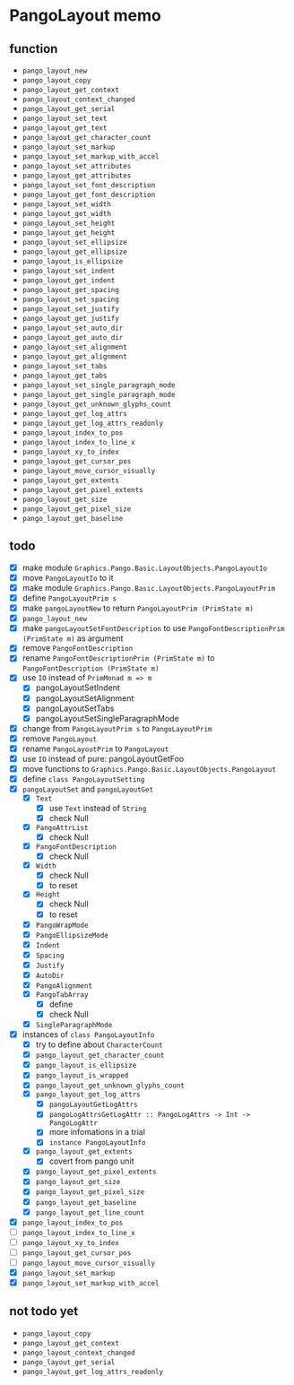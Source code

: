PangoLayout memo
================

function
--------

* `pango_layout_new`
* `pango_layout_copy`
* `pango_layout_get_context`
* `pango_layout_context_changed`
* `pango_layout_get_serial`
* `pango_layout_set_text`
* `pango_layout_get_text`
* `pango_layout_get_character_count`
* `pango_layout_set_markup`
* `pango_layout_set_markup_with_accel`
* `pango_layout_set_attributes`
* `pango_layout_get_attributes`
* `pango_layout_set_font_description`
* `pango_layout_get_font_description`
* `pango_layout_set_width`
* `pango_layout_get_width`
* `pango_layout_set_height`
* `pango_layout_get_height`
* `pango_layout_set_ellipsize`
* `pango_layout_get_ellipsize`
* `pango_layout_is_ellipsize`
* `pango_layout_set_indent`
* `pango_layout_get_indent`
* `pango_layout_get_spacing`
* `pango_layout_set_spacing`
* `pango_layout_set_justify`
* `pango_layout_get_justify`
* `pango_layout_set_auto_dir`
* `pango_layout_get_auto_dir`
* `pango_layout_set_alignment`
* `pango_layout_get_alignment`
* `pango_layout_set_tabs`
* `pango_layout_get_tabs`
* `pango_layout_set_single_paragraph_mode`
* `pango_layout_get_single_paragraph_mode`
* `pango_layout_get_unknown_glyphs_count`
* `pango_layout_get_log_attrs`
* `pango_layout_get_log_attrs_readonly`
* `pango_layout_index_to_pos`
* `pango_layout_index_to_line_x`
* `pango_layout_xy_to_index`
* `pango_layout_get_cursor_pos`
* `pango_layout_move_cursor_visually`
* `pango_layout_get_extents`
* `pango_layout_get_pixel_extents`
* `pango_layout_get_size`
* `pango_layout_get_pixel_size`
* `pango_layout_get_baseline`

todo
----

* [x] make module `Graphics.Pango.Basic.LayoutObjects.PangoLayoutIo`
* [x] move `PangoLayoutIo` to it
* [x] make module `Graphics.Pango.Basic.LayoutObjects.PangoLayoutPrim`
* [x] define `PangoLayoutPrim s`
* [x] make `pangoLayoutNew` to return `PangoLayoutPrim (PrimState m)`
* [x] `pango_layout_new`
* [x] make `pangoLayoutSetFontDescription` to use `PangoFontDescriptionPrim (PrimState m)` as argument
* [x] remove `PangoFontDescription`
* [x] rename `PangoFontDescriptionPrim (PrimState m)` to `PangoFontDescription (PrimState m)`
* [x] use `IO` instead of `PrimMonad m => m`
	+ [x] pangoLayoutSetIndent
	+ [x] pangoLayoutSetAlignment
	+ [x] pangoLayoutSetTabs
	+ [x] pangoLayoutSetSingleParagraphMode
* [x] change from `PangoLayoutPrim s` to `PangoLayoutPrim`
* [x] remove `PangoLayout`
* [x] rename `PangoLayoutPrim` to `PangoLayout`
* [x] use `IO` instead of pure: pangoLayoutGetFoo
* [x] move functions to `Graphics.Pango.Basic.LayoutObjects.PangoLayout`
* [x] define `class PangoLayoutSetting`
* [x] `pangoLayoutSet` and `pangoLayoutGet`
	+ [x] `Text`
		- [x] use `Text` instead of `String`
		- [x] check Null
	+ [x] `PangoAttrList`
		- [x] check Null
	+ [x] `PangoFontDescription`
		- [x] check Null
	+ [x] `Width`
		- [x] check Null
		- [x] to reset
	+ [x] `Height`
		- [x] check Null
		- [x] to reset
	+ [x] `PangoWrapMode`
	+ [x] `PangoEllipsizeMode`
	+ [x] `Indent`
	+ [x] `Spacing`
	+ [x] `Justify`
	+ [x] `AutoDir`
	+ [x] `PangoAlignment`
	+ [x] `PangoTabArray`
		- [x] define
		- [x] check Null
	+ [x] `SingleParagraphMode`
* [x] instances of `class PangoLayoutInfo`
	+ [x] try to define about `CharacterCount`
	+ [x] `pango_layout_get_character_count`
	+ [x] `pango_layout_is_ellipsize`
	+ [x] `pango_layout_is_wrapped`
	+ [x] `pango_layout_get_unknown_glyphs_count`
	+ [x] `pango_layout_get_log_attrs`
		- [x] `pangoLayoutGetLogAttrs`
		- [x] `pangoLogAttrsGetLogAttr :: PangoLogAttrs -> Int -> PangoLogAttr`
		- [x] more infomations in a trial
		- [x] `instance PangoLayoutInfo`
	+ [x] `pango_layout_get_extents`
		- [x] covert from pango unit
	+ [x] `pango_layout_get_pixel_extents`
	+ [x] `pango_layout_get_size`
	+ [x] `pango_layout_get_pixel_size`
	+ [x] `pango_layout_get_baseline`
	+ [x] `pango_layout_get_line_count`
* [x] `pango_layout_index_to_pos`
* [ ] `pango_layout_index_to_line_x`
* [ ] `pango_layout_xy_to_index`
* [ ] `pango_layout_get_cursor_pos`
* [ ] `pango_layout_move_cursor_visually`
* [x] `pango_layout_set_markup`
* [x] `pango_layout_set_markup_with_accel`

not todo yet
------------

* `pango_layout_copy`
* `pango_layout_get_context`
* `pango_layout_context_changed`
* `pango_layout_get_serial`
* `pango_layout_get_log_attrs_readonly`
